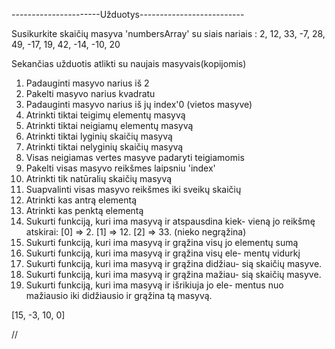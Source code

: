 ----------------------Užduotys--------------------------

Susikurkite skaičių masyva 'numbersArray' su siais nariais :
2, 12, 33, -7, 28, 49, -17, 19, 42, -14, -10, 20

Sekančias užduotis atlikti su naujais masyvais(kopijomis)

1. Padauginti masyvo narius iš 2
2. Pakelti masyvo narius kvadratu
3. Padauginti masyvo narius iš jų index'0 (vietos masyve)
4. Atrinkti tiktai teigimų elementų masyvą
5. Atrinkti tiktai neigiamų elementų masyvą
6. Atrinkti tiktai lyginių skaičių masyvą
7. Atrinkti tiktai nelyginių skaičių masyvą
8. Visas neigiamas vertes masyve padaryti teigiamomis
9. Pakelti visas masyvo reikšmes laipsniu 'index'
10. Atrinkti tik natūralių skaičių masyvą
11. Suapvalinti visas masyvo reikšmes iki sveikų skaičių
12. Atrinkti kas antrą elementą
13. Atrinkti kas penktą elementą
14. Sukurti funkciją, kuri ima masyvą ir atspausdina kiek-
    vieną jo reikšmę atskirai:
    [0] => 2.
    [1] => 12.
    [2] => 33.
    (nieko negrąžina)
15. Sukurti funkciją, kuri ima masyvą ir grąžina visų
    jo elementų sumą
16. Sukurti funkciją, kuri ima masyvą ir grąžina visų ele-
    mentų vidurkį
17. Sukurti funkciją, kuri ima masyvą ir grąžina didžiau-
    sią skaičių masyve.
18. Sukurti funkciją, kuri ima masyvą ir grąžina mažiau-
    sią skaičių masyve.
19. Sukurti funkciją, kuri ima masyvą ir išrikiuja jo ele-
    mentus nuo mažiausio iki didžiausio ir grąžina tą masyvą.

[15, -3, 10, 0]

//
